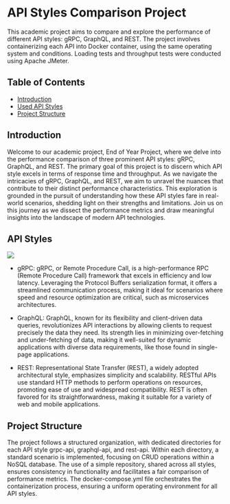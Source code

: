 # API Styles Comparison Project

This academic project aims to compare and explore the performance of different API styles: gRPC, GraphQL, and REST. The project involves containerizing each API into Docker container, using the same operating system and conditions. Loading tests and throughput tests were conducted using Apache JMeter.

## Table of Contents

- [Introduction](#introduction)
- [Used API Styles](#api-styles)
- [Project Structure](#project-structure)

## Introduction

Welcome to our academic project, End of Year Project, where we delve into the performance comparison of three prominent API styles: gRPC, GraphQL, and REST. The primary goal of this project is to discern which API style excels in terms of response time and throughput. As we navigate the intricacies of gRPC, GraphQL, and REST, we aim to unravel the nuances that contribute to their distinct performance characteristics. This exploration is grounded in the pursuit of understanding how these API styles fare in real-world scenarios, shedding light on their strengths and limitations. Join us on this journey as we dissect the performance metrics and draw meaningful insights into the landscape of modern API technologies.

## API Styles

![](https://media.licdn.com/dms/image/C4E12AQHwGAV9b6k_sg/article-inline_image-shrink_1500_2232/0/1608313883932?e=1706140800&v=beta&t=_427VNbL0sJnD3YLi-TH3VnAgCFGKMik2bQpsGHQrug)

- gRPC:
gRPC, or Remote Procedure Call, is a high-performance RPC (Remote Procedure Call) framework that excels in efficiency and low latency. Leveraging the Protocol Buffers serialization format, it offers a streamlined communication process, making it ideal for scenarios where speed and resource optimization are critical, such as microservices architectures.

- GraphQL:
GraphQL, known for its flexibility and client-driven data queries, revolutionizes API interactions by allowing clients to request precisely the data they need. Its strength lies in minimizing over-fetching and under-fetching of data, making it well-suited for dynamic applications with diverse data requirements, like those found in single-page applications.

- REST:
Representational State Transfer (REST), a widely adopted architectural style, emphasizes simplicity and scalability. RESTful APIs use standard HTTP methods to perform operations on resources, promoting ease of use and widespread compatibility. REST is often favored for its straightforwardness, making it suitable for a variety of web and mobile applications.

## Project Structure

The project follows a structured organization, with dedicated directories for each API style grpc-api, graphql-api, and rest-api. Within each directory, a standard scenario is implemented, focusing on CRUD operations within a NoSQL database. The use of a simple repository, shared across all styles, ensures consistency in functionality and facilitates a fair comparison of performance metrics. The docker-compose.yml file orchestrates the containerization process, ensuring a uniform operating environment for all API styles. 
